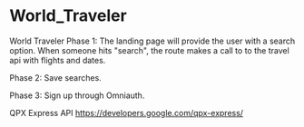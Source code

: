 # World_Traveler
World Traveler
Phase 1:
The landing page will provide the user with a search option. When someone hits "search",
the route makes a call to to the travel api with flights and dates.


Phase 2:
Save searches.

Phase 3:
Sign up through Omniauth.

QPX Express API
https://developers.google.com/qpx-express/

